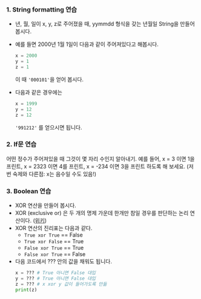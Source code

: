 ### 1. String formatting 연습

- 년, 월, 일이 x, y, z로 주어졌을 때, yymmdd 형식을 갖는 년월일 String을 만들어 봅시다.

- 예를 들면 2000년 1월 1일이 다음과 같이 주어져있다고 해봅시다. 
  
  ```python
  x = 2000
  y = 1
  z = 1
  ```
  
  
  이 때 `'000101'`을 얻어 봅시다.
  
- 다음과 같은 경우에는
  
  ```python
  x = 1999
  y = 12
  z = 12
  ```
  
  `'991212'` 를 얻으시면 됩니다.



### 2. If문 연습

어떤 정수가 주어져있을 때 그것이 몇 자리 수인지 알아내기.
예를 들어, x = 3 이면 1을 프린트, x = 2323 이면 4를 프린트,
x = -234 이면 3을 프린트 하도록 해 보세요. (저번 숙제와 다른점: x는 음수일 수도 있음!)



### 3. Boolean 연습

- XOR 연산을 만들어 봅시다.
- XOR (exclusive or) 은 두 개의 명제 가운데 한개만 참일 경우를 판단하는 논리 연산이다. ([위키](https://ko.wikipedia.org/wiki/배타적_논리합))
- XOR 연산의 진리표는 다음과 같다.
  - `True xor True` == False
  - `True xor False` == True
  - `False xor True` == True
  - `False xor True` == False
- 다음 코드에서 ??? 안의 값을 채워도 됩니다.
  ```python
  x = ??? # True 아니면 False 대입
  y = ??? # True 아니면 False 대입
  z = ??? # x xor y 값이 들어가도록 만듦
  print(z)
  ```